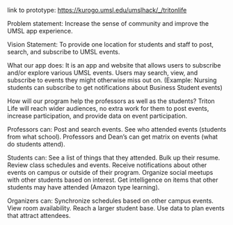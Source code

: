 link to prototype: https://kurogo.umsl.edu/umslhack/_/tritonlife

Problem statement:
Increase the sense of community and improve the UMSL app experience.

Vision Statement:
To provide one location for students and staff to post, search, and subscribe to UMSL events. 

What our app does:
It is an app and website that allows users to subscribe and/or explore various UMSL events.  Users may search, view, and subscribe to events they might otherwise miss out on. (Example: Nursing students can subscribe to get notifications about Business Student events)
 
How will our program help the professors as well as the students?
Triton Life will reach wider audiences, no extra work for them to post events, increase participation, and provide data on event participation. 

Professors can:
Post and search events.
See who attended events (students from what school).
Professors and Dean’s can get matrix on events (what do students attend).

Students can:
See a list of things that they attended.
Bulk up their resume. 
Review class schedules and events.
Receive notifications about other events on campus or outside of their program.
Organize social meetups with other students based on interest.
Get intelligence on items that other students may have attended (Amazon type learning).
    
Organizers can:
Synchronize schedules based on other campus events.
View room availability.
Reach a larger student base.
Use data to plan events that attract attendees. 
